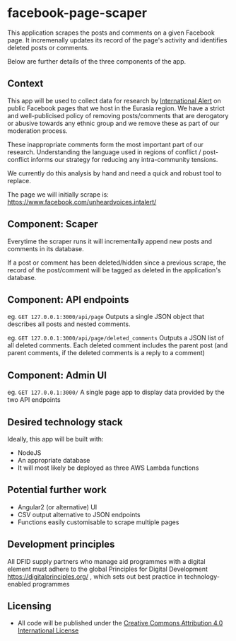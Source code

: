 # facebook-page-scaper
This application scrapes the posts and comments on a given Facebook page. It incremenally updates its record of the page's activity and identifies deleted posts or comments.

Below are further details of the three components of the app. 

## Context
This app will be used to collect data for research by [International Alert](http://www.international-alert.org) on public Facebook pages that we host in the Eurasia region. We have a strict and well-publicised policy of removing posts/comments that are derogatory or abusive towards any ethnic group and we remove these as part of our moderation process. 

These inappropriate comments form the most important part of our research. Understanding the language used in regions of conflict / post-conflict informs our strategy for reducing any intra-community tensions.

We currently do this analysis by hand and need a quick and robust tool to replace.

The page we will initially scrape is: https://www.facebook.com/unheardvoices.intalert/

## Component: Scaper
Everytime the scraper runs it will incrementally append new posts and comments in its database. 

If a post or comment has been deleted/hidden since a previous scrape, the record of the post/comment will be tagged as deleted in the application's database.

## Component: API endpoints

eg. `GET 127.0.0.1:3000/api/page` 
Outputs a single JSON object that describes all posts and nested comments.

eg. `GET 127.0.0.1:3000/api/page/deleted_comments`
Outputs a JSON list of all deleted comments. Each deleted comment includes the parent post (and parent comments, if the deleted comments is a reply to a comment)

## Component: Admin UI
eg. `GET 127.0.0.1:3000/`
A single page app to display data provided by the two API endpoints

## Desired technology stack
Ideally, this app will be built with:
- NodeJS
- An appropriate database
- It will most likely be deployed as three AWS Lambda functions

## Potential further work
- Angular2 (or alternative) UI
- CSV output alternative to JSON endpoints
- Functions easily customisable to scrape multiple pages

## Development principles
All DFID supply partners who manage aid programmes with a digital element must adhere to the global Principles for Digital Development https://digitalprinciples.org/ , which sets out best practice in technology-enabled programmes

## Licensing
- All code will be published under the [Creative Commons Attribution 4.0 International License](https://creativecommons.org/licenses/by/4.0/)

